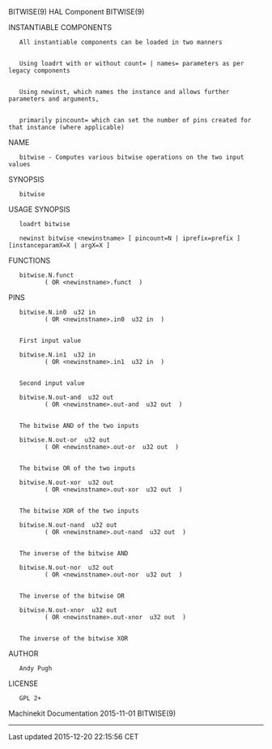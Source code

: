 BITWISE(9) HAL Component BITWISE(9)

INSTANTIABLE COMPONENTS

       All instantiable components can be loaded in two manners


       Using loadrt with or without count= | names= parameters as per legacy components


       Using newinst, which names the instance and allows further parameters and arguments,


       primarily pincount= which can set the number of pins created for that instance (where applicable)

NAME

       bitwise - Computes various bitwise operations on the two input values

SYNOPSIS

       bitwise

USAGE SYNOPSIS

       loadrt bitwise

       newinst bitwise <newinstname> [ pincount=N | iprefix=prefix ] [instanceparamX=X | argX=X ]

FUNCTIONS

       bitwise.N.funct
              ( OR <newinstname>.funct  )

PINS

       bitwise.N.in0  u32 in
              ( OR <newinstname>.in0  u32 in  )


       First input value

       bitwise.N.in1  u32 in
              ( OR <newinstname>.in1  u32 in  )


       Second input value

       bitwise.N.out-and  u32 out
              ( OR <newinstname>.out-and  u32 out  )


       The bitwise AND of the two inputs

       bitwise.N.out-or  u32 out
              ( OR <newinstname>.out-or  u32 out  )


       The bitwise OR of the two inputs

       bitwise.N.out-xor  u32 out
              ( OR <newinstname>.out-xor  u32 out  )


       The bitwise XOR of the two inputs

       bitwise.N.out-nand  u32 out
              ( OR <newinstname>.out-nand  u32 out  )


       The inverse of the bitwise AND

       bitwise.N.out-nor  u32 out
              ( OR <newinstname>.out-nor  u32 out  )


       The inverse of the bitwise OR

       bitwise.N.out-xnor  u32 out
              ( OR <newinstname>.out-xnor  u32 out  )


       The inverse of the bitwise XOR

AUTHOR

       Andy Pugh

LICENSE

       GPL 2+

Machinekit Documentation 2015-11-01 BITWISE(9)

------------------------------------------------------------------------

Last updated 2015-12-20 22:15:56 CET


